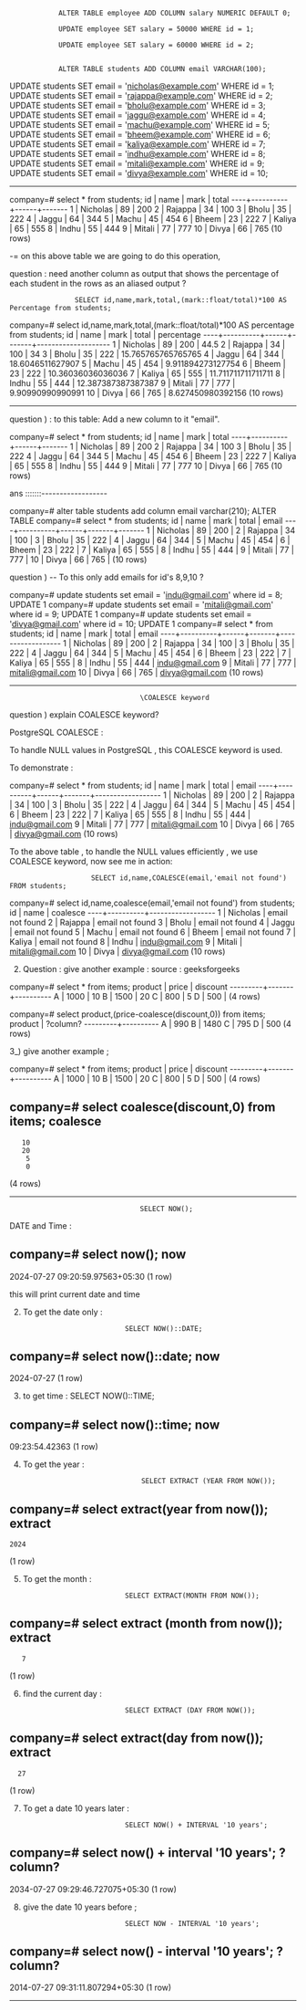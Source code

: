 

                ALTER TABLE employee ADD COLUMN salary NUMERIC DEFAULT 0;

                UPDATE employee SET salary = 50000 WHERE id = 1;
                
                UPDATE employee SET salary = 60000 WHERE id = 2;


                ALTER TABLE students ADD COLUMN email VARCHAR(100);



UPDATE students SET email = 'nicholas@example.com' WHERE id = 1;
UPDATE students SET email = 'rajappa@example.com' WHERE id = 2;
UPDATE students SET email = 'bholu@example.com' WHERE id = 3;
UPDATE students SET email = 'jaggu@example.com' WHERE id = 4;
UPDATE students SET email = 'machu@example.com' WHERE id = 5;
UPDATE students SET email = 'bheem@example.com' WHERE id = 6;
UPDATE students SET email = 'kaliya@example.com' WHERE id = 7;
UPDATE students SET email = 'indhu@example.com' WHERE id = 8;
UPDATE students SET email = 'mitali@example.com' WHERE id = 9;
UPDATE students SET email = 'divya@example.com' WHERE id = 10;




---------------------------------------------------------------------------------------------------------



company=# select * from students;
 id |   name   | mark | total
----+----------+------+-------
  1 | Nicholas |   89 |   200
  2 | Rajappa  |   34 |   100
  3 | Bholu    |   35 |   222
  4 | Jaggu    |   64 |   344
  5 | Machu    |   45 |   454
  6 | Bheem    |   23 |   222
  7 | Kaliya   |   65 |   555
  8 | Indhu    |   55 |   444
  9 | Mitali   |   77 |   777
 10 | Divya    |   66 |   765
(10 rows)


-= on this above table we are going to do this operation,

question : need another column as output that shows the percentage of each student in the rows as an aliased output ?


                    SELECT id,name,mark,total,(mark::float/total)*100 AS Percentage from students;



company=# select id,name,mark,total,(mark::float/total)*100 AS percentage from students;
 id |   name   | mark | total |     percentage
----+----------+------+-------+--------------------
  1 | Nicholas |   89 |   200 |               44.5
  2 | Rajappa  |   34 |   100 |                 34
  3 | Bholu    |   35 |   222 | 15.765765765765765
  4 | Jaggu    |   64 |   344 |   18.6046511627907
  5 | Machu    |   45 |   454 |  9.911894273127754
  6 | Bheem    |   23 |   222 |  10.36036036036036
  7 | Kaliya   |   65 |   555 | 11.711711711711711
  8 | Indhu    |   55 |   444 | 12.387387387387387
  9 | Mitali   |   77 |   777 |   9.90990990990991
 10 | Divya    |   66 |   765 |  8.627450980392156
(10 rows)

-------------------------------------------------------------------------------------------------------------------


question ) : to this table: Add a new column to it "email".

company=# select * from students;
 id |   name   | mark | total
----+----------+------+-------
  1 | Nicholas |   89 |   200
  2 | Rajappa  |   34 |   100
  3 | Bholu    |   35 |   222
  4 | Jaggu    |   64 |   344
  5 | Machu    |   45 |   454
  6 | Bheem    |   23 |   222
  7 | Kaliya   |   65 |   555
  8 | Indhu    |   55 |   444
  9 | Mitali   |   77 |   777
 10 | Divya    |   66 |   765
(10 rows)



ans :::::::------------------

company=# alter table students add column email varchar(210);
ALTER TABLE
company=# select * from students;
 id |   name   | mark | total | email
----+----------+------+-------+-------
  1 | Nicholas |   89 |   200 |
  2 | Rajappa  |   34 |   100 |
  3 | Bholu    |   35 |   222 |
  4 | Jaggu    |   64 |   344 |
  5 | Machu    |   45 |   454 |
  6 | Bheem    |   23 |   222 |
  7 | Kaliya   |   65 |   555 |
  8 | Indhu    |   55 |   444 |
  9 | Mitali   |   77 |   777 |
 10 | Divya    |   66 |   765 |
(10 rows)


question ) -- To this only add emails for id's 8,9,10 ?


company=# update students set email = 'indu@gmail.com' where id = 8;
UPDATE 1
company=# update students set email = 'mitali@gmail.com' where id = 9;
UPDATE 1
company=# update students set email = 'divya@gmail.com' where id = 10;
UPDATE 1
company=# select * from students;
 id |   name   | mark | total |      email
----+----------+------+-------+------------------
  1 | Nicholas |   89 |   200 |
  2 | Rajappa  |   34 |   100 |
  3 | Bholu    |   35 |   222 |
  4 | Jaggu    |   64 |   344 |
  5 | Machu    |   45 |   454 |
  6 | Bheem    |   23 |   222 |
  7 | Kaliya   |   65 |   555 |
  8 | Indhu    |   55 |   444 | indu@gmail.com
  9 | Mitali   |   77 |   777 | mitali@gmail.com
 10 | Divya    |   66 |   765 | divya@gmail.com
(10 rows)


--------------------------------------------------------------------------------------------------------------

                                    \COALESCE keyword

question ) explain COALESCE keyword?                                     

PostgreSQL COALESCE :

To handle NULL values in PostgreSQL , this COALESCE keyword is used.

To demonstrate : 

company=# select * from students;
 id |   name   | mark | total |      email
----+----------+------+-------+------------------
  1 | Nicholas |   89 |   200 |
  2 | Rajappa  |   34 |   100 |
  3 | Bholu    |   35 |   222 |
  4 | Jaggu    |   64 |   344 |
  5 | Machu    |   45 |   454 |
  6 | Bheem    |   23 |   222 |
  7 | Kaliya   |   65 |   555 |
  8 | Indhu    |   55 |   444 | indu@gmail.com
  9 | Mitali   |   77 |   777 | mitali@gmail.com
 10 | Divya    |   66 |   765 | divya@gmail.com
(10 rows)


To the above table , to handle the NULL values efficiently , we use COALESCE keyword, now see me in action: 


                        SELECT id,name,COALESCE(email,'email not found') FROM students;

company=# select id,name,coalesce(email,'email not found') from students;
 id |   name   |     coalesce
----+----------+------------------
  1 | Nicholas | email not found
  2 | Rajappa  | email not found
  3 | Bholu    | email not found
  4 | Jaggu    | email not found
  5 | Machu    | email not found
  6 | Bheem    | email not found
  7 | Kaliya   | email not found
  8 | Indhu    | indu@gmail.com
  9 | Mitali   | mitali@gmail.com
 10 | Divya    | divya@gmail.com
(10 rows)



2) Question : give another example :
source : geeksforgeeks

company=# select * from items;
 product | price | discount
---------+-------+----------
 A       |  1000 |       10
 B       |  1500 |       20
 C       |   800 |        5
 D       |   500 |
(4 rows)


company=# select product,(price-coalesce(discount,0)) from items;
 product | ?column?
---------+----------
 A       |      990
 B       |     1480
 C       |      795
 D       |      500
(4 rows)

3_) give another example ; 


company=# select * from items;
 product | price | discount
---------+-------+----------
 A       |  1000 |       10
 B       |  1500 |       20
 C       |   800 |        5
 D       |   500 |
(4 rows)


company=# select coalesce(discount,0) from items;
 coalesce
----------
       10
       20
        5
        0
(4 rows)



-----------------------------------------------------------------------------------------------------------------


                                    SELECT NOW();

DATE and Time :

company=# select now();
               now
---------------------------------
 2024-07-27 09:20:59.97563+05:30
(1 row)

this will print current date and time

2) To get the date only :


                                SELECT NOW()::DATE;

company=# select now()::date;
    now
------------
 2024-07-27
(1 row)


3) to get time :
                                    SELECT NOW()::TIME;            

company=# select now()::time;
      now
----------------
 09:23:54.42363
(1 row)


4) To get the year : 

                                    SELECT EXTRACT (YEAR FROM NOW());

company=# select extract(year from now());
 extract
---------
    2024
(1 row)


5) To get the month :

                                SELECT EXTRACT(MONTH FROM NOW());

company=# select extract (month from now());
 extract
---------
       7
(1 row)

6) find the current day :

                                SELECT EXTRACT (DAY FROM NOW());

company=# select extract(day from now());
 extract
---------
      27
(1 row)


7) To get a date 10 years later :

                                SELECT NOW() + INTERVAL '10 years';


company=# select now() + interval '10 years';
             ?column?
----------------------------------
 2034-07-27 09:29:46.727075+05:30
(1 row)

8) give the date 10 years before ; 


                                SELECT NOW - INTERVAL '10 years';

company=# select now() - interval '10 years';
             ?column?
----------------------------------
 2014-07-27 09:31:11.807294+05:30
(1 row)



-----------------------------------------------------------------------------------------------------------------